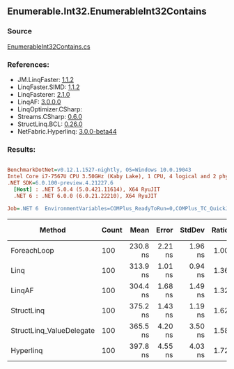 ﻿## Enumerable.Int32.EnumerableInt32Contains

### Source
[EnumerableInt32Contains.cs](../LinqBenchmarks/Enumerable/Int32/EnumerableInt32Contains.cs)

### References:
- JM.LinqFaster: [1.1.2](https://www.nuget.org/packages/JM.LinqFaster/1.1.2)
- LinqFaster.SIMD: [1.1.2](https://www.nuget.org/packages/LinqFaster.SIMD/1.0.3)
- LinqFasterer: [2.1.0](https://www.nuget.org/packages/LinqFasterer/2.1.0)
- LinqAF: [3.0.0.0](https://www.nuget.org/packages/LinqAF/3.0.0.0)
- LinqOptimizer.CSharp: [](https://www.nuget.org/packages/LinqOptimizer.CSharp/)
- Streams.CSharp: [0.6.0](https://www.nuget.org/packages/Streams.CSharp/0.6.0)
- StructLinq.BCL: [0.26.0](https://www.nuget.org/packages/StructLinq/0.26.0)
- NetFabric.Hyperlinq: [3.0.0-beta44](https://www.nuget.org/packages/NetFabric.Hyperlinq/3.0.0-beta44)

### Results:
``` ini

BenchmarkDotNet=v0.12.1.1527-nightly, OS=Windows 10.0.19043
Intel Core i7-7567U CPU 3.50GHz (Kaby Lake), 1 CPU, 4 logical and 2 physical cores
.NET SDK=6.0.100-preview.4.21227.6
  [Host] : .NET 5.0.4 (5.0.421.11614), X64 RyuJIT
  .NET 6 : .NET 6.0.0 (6.0.21.22210), X64 RyuJIT

Job=.NET 6  EnvironmentVariables=COMPlus_ReadyToRun=0,COMPlus_TC_QuickJitForLoops=1,COMPlus_TieredPGO=1  Runtime=.NET 6.0  

```
|                   Method | Count |     Mean |   Error |  StdDev | Ratio | RatioSD |  Gen 0 | Gen 1 | Gen 2 | Allocated |
|------------------------- |------ |---------:|--------:|--------:|------:|--------:|-------:|------:|------:|----------:|
|              ForeachLoop |   100 | 230.8 ns | 2.21 ns | 1.96 ns |  1.00 |    0.00 | 0.0191 |     - |     - |      40 B |
|                     Linq |   100 | 313.9 ns | 1.01 ns | 0.94 ns |  1.36 |    0.01 | 0.0191 |     - |     - |      40 B |
|                   LinqAF |   100 | 304.4 ns | 1.68 ns | 1.49 ns |  1.32 |    0.01 | 0.0191 |     - |     - |      40 B |
|               StructLinq |   100 | 375.2 ns | 1.43 ns | 1.19 ns |  1.62 |    0.02 | 0.0305 |     - |     - |      64 B |
| StructLinq_ValueDelegate |   100 | 365.5 ns | 4.20 ns | 3.50 ns |  1.58 |    0.02 | 0.0191 |     - |     - |      40 B |
|                Hyperlinq |   100 | 397.8 ns | 4.55 ns | 4.03 ns |  1.72 |    0.02 | 0.0191 |     - |     - |      40 B |
